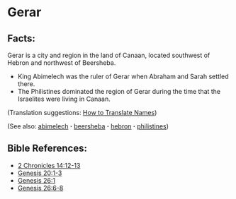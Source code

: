 # Gerar #

## Facts: ##

​Gerar is a city and region in the land of Canaan, located southwest of Hebron and northwest of Beersheba.

* King Abimelech was the ruler of Gerar when Abraham and Sarah settled there.
* The Philistines dominated the region of Gerar during the time that the Israelites were living in Canaan.

(Translation suggestions: [How to Translate Names](https://git.door43.org/Door43/en-ta-translate-vol1/src/master/content/translate_names.md))

(See also: [abimelech](../other/abimelech.md) **·** [beersheba](../other/beersheba.md) **·** [hebron](../other/hebron.md) **·** [philistines](../other/philistines.md))

## Bible References: ##

* [2 Chronicles 14:12-13](https://door43.org/en/bible/notes/2ch/14/12)
* [Genesis 20:1-3](https://door43.org/en/bible/notes/gen/20/01)
* [Genesis 26:1](https://door43.org/en/bible/notes/gen/26/01)
* [Genesis 26:6-8](https://door43.org/en/bible/notes/gen/26/06)

